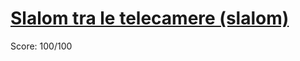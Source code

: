 # [Slalom tra le telecamere (slalom)](https://training.olinfo.it/#/task/slalom/statement)
Score: 100/100
